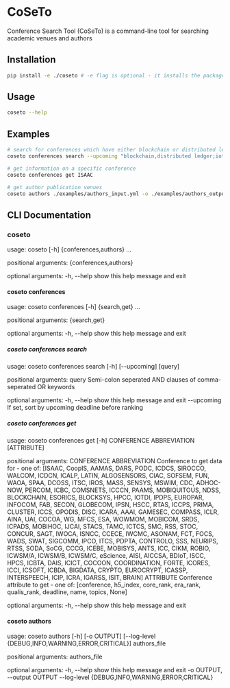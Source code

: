 # CoSeTo
Conference Search Tool (CoSeTo) is a command-line tool for searching academic venues and authors

## Installation
```bash
pip install -e ./coseto # -e flag is optional - it installs the package in editable mode
```

## Usage
```bash
coseto --help
```
## Examples
```bash
# search for conferences which have either blockchain or distributed ledger and either iot or internet of things in their call-for-papers
coseto conferences search --upcoming "blockchain,distributed ledger;iot" > report.txt

# get information on a specific conference
coseto conferences get ISAAC

# get author publication venues
coseto authors ./examples/authors_input.yml -o ./examples/authors_output.yml
```
## CLI Documentation
### coseto
usage: coseto [-h] {conferences,authors} ...

positional arguments:
  {conferences,authors}

optional arguments:
  -h, --help            show this help message and exit

#### coseto conferences
usage: coseto conferences [-h] {search,get} ...

positional arguments:
  {search,get}

optional arguments:
  -h, --help    show this help message and exit

##### coseto conferences search
usage: coseto conferences search [-h] [--upcoming] [query]

positional arguments:
  query       Semi-colon seperated AND clauses of comma-seperated OR keywords

optional arguments:
  -h, --help  show this help message and exit
  --upcoming  If set, sort by upcoming deadline before ranking

##### coseto conferences get
usage: coseto conferences get [-h] CONFERENCE ABBREVIATION [ATTRIBUTE]

positional arguments:
  CONFERENCE ABBREVIATION
                        Conference to get data for - one of: [ISAAC, CoopIS,
                        AAMAS, DARS, PODC, ICDCS, SIROCCO, WALCOM, ICDCN,
                        ICALP, LATIN, ALGOSENSORS, CIAC, SOFSEM, FUN, WAOA,
                        SPAA, DCOSS, ITSC, IROS, MASS, SENSYS, MSWIM, CDC,
                        ADHOC-NOW, PERCOM, ICBC, COMSNETS, ICCCN, PAAMS,
                        MOBIQUITOUS, NDSS, BLOCKCHAIN, ESORICS, BLOCKSYS,
                        HPCC, IOTDI, IPDPS, EUROPAR, INFOCOM, FAB, SECON,
                        GLOBECOM, IPSN, HSCC, RTAS, ICCPS, PRIMA, CLUSTER,
                        ICCS, OPODIS, DISC, ICARA, AAAI, GAMESEC, COMPASS,
                        ICLR, AINA, UAI, COCOA, WG, MFCS, ESA, WOWMOM,
                        MOBICOM, SRDS, ICPADS, MOBIHOC, IJCAI, STACS, TAMC,
                        ICTCS, SMC, RSS, STOC, CONCUR, SAGT, IWOCA, ISNCC,
                        CCECE, IWCMC, ASONAM, FCT, FOCS, WADS, SWAT, SIGCOMM,
                        IPCO, ITCS, PDPTA, CONTROLO, SSS, NEURIPS, RTSS, SODA,
                        SoCG, CCCG, ICEBE, MOBISYS, ANTS, ICC, CIKM, ROBIO,
                        ICWSM/A, ICWSM/B, ICWSM/C, eScience, AISI, AICCSA,
                        BDIoT, ISCC, HPCS, ICBTA, DAIS, ICICT, COCOON,
                        COORDINATION, FORTE, ICORES, ICCI, ICSOFT, ICBDA,
                        BIGDATA, CRYPTO, EUROCRYPT, ICASSP, INTERSPEECH, ICIP,
                        ICRA, IGARSS, ISIT, BRAIN]
  ATTRIBUTE             Conference attribute to get - one of: [conference,
                        h5_index, core_rank, era_rank, qualis_rank,
                        deadline, name, topics, None]

optional arguments:
  -h, --help            show this help message and exit

#### coseto authors
usage: coseto authors [-h] [-o OUTPUT]
                             [--log-level {DEBUG,INFO,WARNING,ERROR,CRITICAL}]
                             authors_file

positional arguments:
  authors_file

optional arguments:
  -h, --help            show this help message and exit
  -o OUTPUT, --output OUTPUT
  --log-level {DEBUG,INFO,WARNING,ERROR,CRITICAL}
